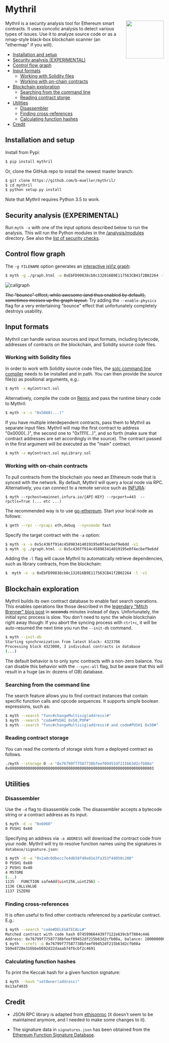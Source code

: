 # Mythril

<img height="120px" align="right" src="/static/mythril.png"/>

Mythril is a security analysis tool for Ethereum smart contracts. It uses concolic analysis to detect various types of issues. Use it to analyze source code or as a nmap-style black-box blockchain scanner (an "ethermap" if you will).

  * [Installation and setup](#installation-and-setup)
  * [Security analysis (EXPERIMENTAL)](#security-analysis-experimental)
  * [Control flow graph](#control-flow-graph)
  * [Input formats](#input-formats)
    + [Working with Solidity files](#working-with-solidity-files)
    + [Working with on-chain contracts](#working-with-on-chain-contracts)
  * [Blockchain exploration](#blockchain-exploration)
    + [Searching from the command line](#searching-from-the-command-line)
    + [Reading contract storge](#reading-contract-storage)
  * [Utilities](#utilities)
    + [Disassembler](#disassembler)
    + [Finding cross-references](#finding-cross-references)
    + [Calculating function hashes](#calculating-function-hashes)
  * [Credit](#credit)

## Installation and setup

Install from Pypi:

```bash
$ pip install mythril
```

Or, clone the GitHub repo to install the newest master branch:

```bash
$ git clone https://github.com/b-mueller/mythril/
$ cd mythril
$ python setup.py install
```

Note that Mythril requires Python 3.5 to work.

## Security analysis (EXPERIMENTAL)

Run `myth -x` with one of the input options described below to run the analysis. This will run the Python modules in the [/analysis/modules](https://github.com/b-mueller/mythril/tree/master/mythril/analysis/modules) directory. See also the [list of security checks](security_checks.md).

## Control flow graph

The `-g FILENAME` option generates an [interactive jsViz graph](http://htmlpreview.github.io/?https://github.com/b-mueller/mythril/blob/master/static/mythril.html):

```bash
$ myth -g ./graph.html -a 0xEbFD99838cb0c132016B9E117563CB41f2B02264 -l
```

![callgraph](https://raw.githubusercontent.com/b-mueller/mythril/master/static/callgraph7.png "Call graph")

~~The "bounce" effect, while awesome (and thus enabled by default), sometimes messes up the graph layout.~~ Try adding the `--enable-physics` flag for a very entertaining "bounce" effect that unfortunately completely destroys usability.

## Input formats

Mythril can handle various sources and input formats, including bytecode, addresses of contracts on the blockchain, and Solidity source code files.

### Working with Solidity files

In order to work with Solidity source code files, the [solc command line compiler](http://solidity.readthedocs.io/en/develop/using-the-compiler.html) needs to be installed and in path. You can then provide the source file(s) as positional arguments, e.g.:

```bash
$ myth -x myContract.sol
```

Alternatively, compile the code on [Remix](http://remix.ethereum.org) and pass the runtime binary code to Mythril:

```bash
$ myth -x -c "0x5060(...)"
```

If you have multiple interdependent contracts, pass them to Mythril as separate input files. Mythril will map the first contract to address "0x0000(..)", the second one to "0x1111(...)", and so forth (make sure that contract addresses are set accordingly in the source). The contract passed in the first argument will be executed as the "main" contract.

```bash
$ myth -x myContract.sol myLibrary.sol
```

### Working with on-chain contracts

To pull contracts from the blockchain you need an Ethereum node that is synced with the network. By default, Mythril will query a local node via RPC. Alternatively, you can connect to a remote service such as [INFURA](https://infura.io):

```
$ myth --rpchost=mainnet.infura.io/{API-KEY} --rpcport=443  --rpctls=True (... etc ...)
```

The recommended way is to use [go-ethereum](https://github.com/ethereum/go-ethereum). Start your local node as follows:

```bash
$ geth --rpc --rpcapi eth,debug --syncmode fast
```

Specify the target contract with the `-a` option:

```bash
$ myth -x -a 0x5c436ff914c458983414019195e0f4ecbef9e6dd -v1
$ myth -g ./graph.html -a 0x5c436ff914c458983414019195e0f4ecbef9e6dd
```

Adding the `-l` flag will cause Mythril to automatically retrieve dependencies, such as library contracts, from the blockchain:

```bash
$  myth -x -a 0xEbFD99838cb0c132016B9E117563CB41f2B02264 -l -v1
```

## Blockchain exploration

Mythril builds its own contract database to enable fast search operations. This enables operations like those described in the [legendary "Mitch Brenner" blog post](https://medium.com/@rtaylor30/how-i-snatched-your-153-037-eth-after-a-bad-tinder-date-d1d84422a50b) in ~~seconds~~ minutes instead of days. Unfortunately, the initial sync process is slow. You don't need to sync the whole blockchain right away though: If you abort the syncing process with `ctrl+c`, it will be auto-resumed the next time you run the `--init-db` command.

```bash
$ myth --init-db
Starting synchronization from latest block: 4323706
Processing block 4323000, 3 individual contracts in database
(...)
```

The default behavior is to only sync contracts with a non-zero balance. You can disable this behavior with the `--sync-all` flag, but be aware that this will result in a huge (as in: dozens of GB) database.

### Searching from the command line

The search feature allows you to find contract instances that contain specific function calls and opcode sequences. It supports simple boolean expressions, such as:

```bash
$ myth --search "func#changeMultisig(address)#"
$ myth --search "code#PUSH1 0x50,POP#"
$ myth --search "func#changeMultisig(address)# and code#PUSH1 0x50#"
```

### Reading contract storage

You can read the contents of storage slots from a deployed contract as follows.

```bash
./myth --storage 0 -a "0x76799f77587738bfeef09452df215b63d2cfb08a"
0x0000000000000000000000000000000000000000000000000000000000000003
```

## Utilities

### Disassembler

Use the `-d` flag to disassemble code. The disassembler accepts a bytecode string or a contract address as its input.

```bash
$ myth -d -c "0x6060"
0 PUSH1 0x60
```

Specifying an address via `-a ADDRESS` will download the contract code from your node. Mythril will try to resolve function names using the signatures in `database/signature.json`:

```bash
$ myth -d -a "0x2a0c0dbecc7e4d658f48e01e3fa353f44050c208"
0 PUSH1 0x60
2 PUSH1 0x40
4 MSTORE
(...)
1135 - FUNCTION safeAdd(uint256,uint256) -
1136 CALLVALUE
1137 ISZERO
```

### Finding cross-references

It is often useful to find other contracts referenced by a particular contract. E.g.:

```bash
$ myth --search "code#DELEGATECALL#"
Matched contract with code hash 07459966443977122e639cbf7804c446
Address: 0x76799f77587738bfeef09452df215b63d2cfb08a, balance: 1000000000000000
$ myth --xrefs -a 0x76799f77587738bfeef09452df215b63d2cfb08a
5b9e8728e316bbeb692d22daaab74f6cbf2c4691
```

### Calculating function hashes

To print the Keccak hash for a given function signature:

```bash
$ myth --hash "setOwner(address)"
0x13af4035
```

## Credit

- JSON RPC library is adapted from [ethjsonrpc](https://github.com/ConsenSys/ethjsonrpc) (it doesn't seem to be maintained anymore, and I needed to make some changes to it).

- The signature data in `signatures.json` has been obtained from the [Ethereum Function Signature Database](https://www.4byte.directory).
